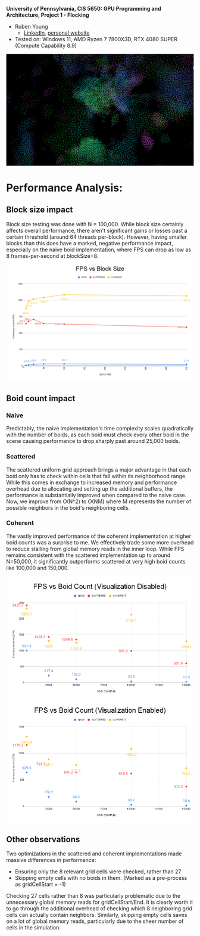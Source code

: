 **University of Pennsylvania, CIS 5650: GPU Programming and Architecture,
Project 1 - Flocking**

* Ruben Young
  * [LinkedIn](https://www.linkedin.com/in/rubenaryo/), [personal website](https://rubenaryo.com)
* Tested on: Windows 11, AMD Ryzen 7 7800X3D, RTX 4080 SUPER (Compute Capability 8.9)

![](images/boids.gif)

# Performance Analysis:

## Block size impact
Block size testing was done with N = 100,000. While block size certainly affects overall performance, there aren't significant gains or losses past a certain threshold (around 64 threads per-block).
However, having smaller blocks than this does have a marked, negative performance impact, especially on the naive boid implementation, where FPS can drop as low as 8 frames-per-second at blockSize=8.
![block size to fps](images/fps_blocksize.png)

## Boid count impact

### Naive
Predictably, the naive implementation's time complexity scales quadratically with the number of boids, as each boid must check every other boid in the scene causing performance to drop sharply past around 25,000 boids. 

### Scattered
The scattered uniform grid approach brings a major advantage in that each boid only has to check within cells that fall within its neighborhood range. While this comes in exchange to increased memory and performance overhead due to allocating and setting up the additional buffers, the performance is substantially improved when compared to the naive case.
Now, we improve from O(N^2) to O(NM) where M represents the number of possible neighbors in the boid's neighboring cells.

### Coherent
The vastly improved performance of the coherent implementation at higher boid counts was a surprise to me. 
We effectively trade some more overhead to reduce stalling from global memory reads in the inner loop. 
While FPS remains consistent with the scattered implementation up to around N=50,000, it significantly outperforms scattered at very high boid counts like 100,000 and 150,000. 

![boid count to fps novis](images/fps_boid_count_novis.png)
![boid count to fps vis](images/fps_boid_count_vis.png)

## Other observations
Two optimizations in the scattered and coherent implementations made massive differences in performance:
- Ensuring only the 8 relevant grid cells were checked, rather than 27
- Skipping empty cells with no boids in them. (Marked as a pre-process as gridCellStart = -1)

Checking 27 cells rather than 8 was particularly problematic due to the unnecessary global memory reads for gridCellStart/End. It is clearly worth it to go through the additional overhead of checking which 8 neighboring grid cells can actually contain neighbors.
Similarly, skipping empty cells saves on a lot of global memory reads, particularly due to the sheer number of cells in the simulation. 